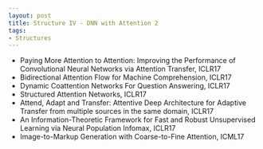 ```yaml
---
layout: post
title: Structure IV - DNN with Attention 2
tags:
- Structures
---
```



* Paying More Attention to Attention: Improving the Performance of
Convolutional Neural Networks via Attention Transfer, ICLR17
* Bidirectional Attention Flow for Machine Comprehension, ICLR17
* Dynamic Coattention Networks For Question Answering, ICLR17
* Structured Attention Networks, ICLR17
* Attend, Adapt and Transfer: Attentive Deep Architecture for Adaptive
Transfer from multiple sources in the same domain, ICLR17
* An Information-Theoretic Framework for Fast and Robust Unsupervised
Learning via Neural Population Infomax, ICLR17
* Image-to-Markup Generation with Coarse-to-Fine Attention, ICML17
